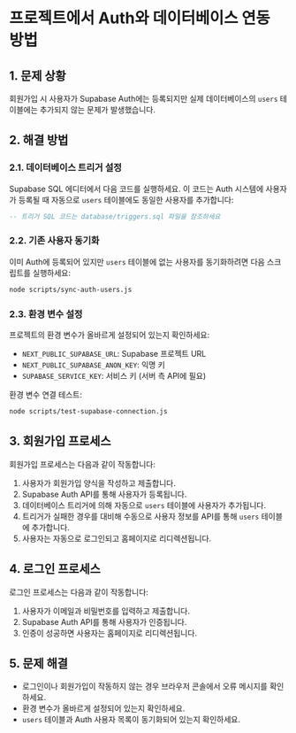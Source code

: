 # 프로젝트에서 Auth와 데이터베이스 연동 방법

## 1. 문제 상황

회원가입 시 사용자가 Supabase Auth에는 등록되지만 실제 데이터베이스의 `users` 테이블에는 추가되지 않는 문제가 발생했습니다.

## 2. 해결 방법

### 2.1. 데이터베이스 트리거 설정

Supabase SQL 에디터에서 다음 코드를 실행하세요. 이 코드는 Auth 시스템에 사용자가 등록될 때 자동으로 `users` 테이블에도 동일한 사용자를 추가합니다:

```sql
-- 트리거 SQL 코드는 database/triggers.sql 파일을 참조하세요
```

### 2.2. 기존 사용자 동기화

이미 Auth에 등록되어 있지만 `users` 테이블에 없는 사용자를 동기화하려면 다음 스크립트를 실행하세요:

```bash
node scripts/sync-auth-users.js
```

### 2.3. 환경 변수 설정

프로젝트의 환경 변수가 올바르게 설정되어 있는지 확인하세요:

- `NEXT_PUBLIC_SUPABASE_URL`: Supabase 프로젝트 URL
- `NEXT_PUBLIC_SUPABASE_ANON_KEY`: 익명 키
- `SUPABASE_SERVICE_KEY`: 서비스 키 (서버 측 API에 필요)

환경 변수 연결 테스트:

```bash
node scripts/test-supabase-connection.js
```

## 3. 회원가입 프로세스

회원가입 프로세스는 다음과 같이 작동합니다:

1. 사용자가 회원가입 양식을 작성하고 제출합니다.
2. Supabase Auth API를 통해 사용자가 등록됩니다.
3. 데이터베이스 트리거에 의해 자동으로 `users` 테이블에 사용자가 추가됩니다.
4. 트리거가 실패한 경우를 대비해 수동으로 사용자 정보를 API를 통해 `users` 테이블에 추가합니다.
5. 사용자는 자동으로 로그인되고 홈페이지로 리디렉션됩니다.

## 4. 로그인 프로세스

로그인 프로세스는 다음과 같이 작동합니다:

1. 사용자가 이메일과 비밀번호를 입력하고 제출합니다.
2. Supabase Auth API를 통해 사용자가 인증됩니다.
3. 인증이 성공하면 사용자는 홈페이지로 리디렉션됩니다.

## 5. 문제 해결

- 로그인이나 회원가입이 작동하지 않는 경우 브라우저 콘솔에서 오류 메시지를 확인하세요.
- 환경 변수가 올바르게 설정되어 있는지 확인하세요.
- `users` 테이블과 Auth 사용자 목록이 동기화되어 있는지 확인하세요.
